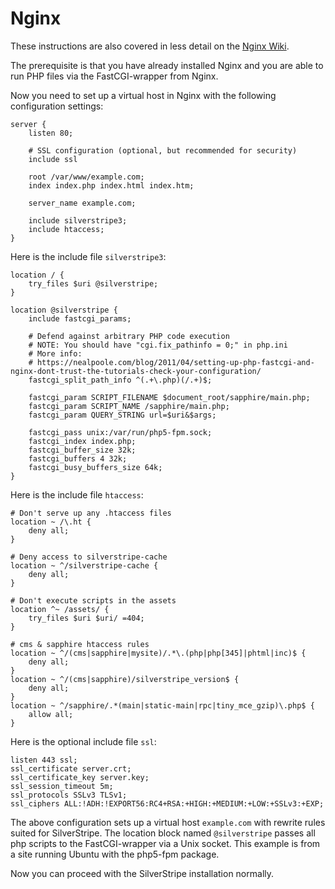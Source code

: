 # Nginx

These instructions are also covered in less detail on the
[Nginx Wiki](http://wiki.nginx.org/SilverStripe).

The prerequisite is that you have already installed Nginx and you are
able to run PHP files via the FastCGI-wrapper from Nginx.

Now you need to set up a virtual host in Nginx with the following
configuration settings:

	server {
		listen 80;
		
		# SSL configuration (optional, but recommended for security)
		include ssl
		
		root /var/www/example.com;
		index index.php index.html index.htm;
		
		server_name example.com;

		include silverstripe3;
		include htaccess;
	}

Here is the include file `silverstripe3`:

	location / {
		try_files $uri @silverstripe;
	}
 
	location @silverstripe {
		include fastcgi_params;
		
		# Defend against arbitrary PHP code execution
		# NOTE: You should have "cgi.fix_pathinfo = 0;" in php.ini
		# More info:
		# https://nealpoole.com/blog/2011/04/setting-up-php-fastcgi-and-nginx-dont-trust-the-tutorials-check-your-configuration/
		fastcgi_split_path_info ^(.+\.php)(/.+)$;
		
		fastcgi_param SCRIPT_FILENAME $document_root/sapphire/main.php;
		fastcgi_param SCRIPT_NAME /sapphire/main.php;
		fastcgi_param QUERY_STRING url=$uri&$args;
		
		fastcgi_pass unix:/var/run/php5-fpm.sock;
		fastcgi_index index.php;
		fastcgi_buffer_size 32k;
		fastcgi_buffers 4 32k;
		fastcgi_busy_buffers_size 64k;
	}


Here is the include file `htaccess`:

	# Don't serve up any .htaccess files
	location ~ /\.ht {
		deny all;
	}
	
	# Deny access to silverstripe-cache
	location ~ ^/silverstripe-cache {
		deny all;
	}
	
	# Don't execute scripts in the assets
	location ^~ /assets/ {
		try_files $uri $uri/ =404;
	}
	
	# cms & sapphire htaccess rules
	location ~ ^/(cms|sapphire|mysite)/.*\.(php|php[345]|phtml|inc)$ {
		deny all;
	}
	location ~ ^/(cms|sapphire)/silverstripe_version$ {
		deny all;
	}
	location ~ ^/sapphire/.*(main|static-main|rpc|tiny_mce_gzip)\.php$ {
		allow all;
	}

Here is the optional include file `ssl`:

	listen 443 ssl;
	ssl_certificate server.crt;
	ssl_certificate_key server.key;
	ssl_session_timeout 5m;
	ssl_protocols SSLv3 TLSv1;
	ssl_ciphers ALL:!ADH:!EXPORT56:RC4+RSA:+HIGH:+MEDIUM:+LOW:+SSLv3:+EXP;

The above configuration sets up a virtual host `example.com` with
rewrite rules suited for SilverStripe. The location block named
`@silverstripe` passes all php scripts to the FastCGI-wrapper via a Unix
socket. This example is from a site running Ubuntu with the php5-fpm
package.

Now you can proceed with the SilverStripe installation normally.
